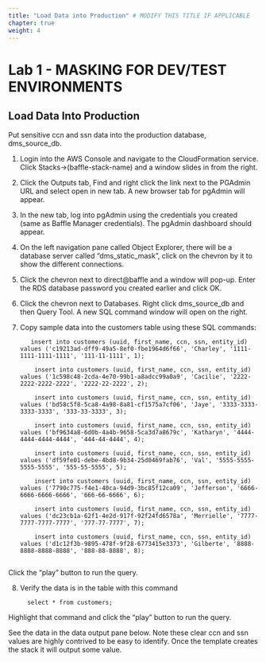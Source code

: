 ```yaml
---
title: "Load Data into Production" # MODIFY THIS TITLE IF APPLICABLE
chapter: true
weight: 4 
---
```


# Lab 1 - MASKING FOR DEV/TEST ENVIRONMENTS

## Load Data Into Production

Put sensitive ccn and ssn data into the production database, dms_source_db.

1.  Login into the AWS Console and navigate to the CloudFormation service. Click Stacks->(baffle-stack-name) and a window slides in from the right.
    
2.  Click the Outputs tab, Find and right click the link next to the PGAdmin URL  and select open in new tab. A new browser tab for pgAdmin will appear.
    
3.  In the new tab, log into pgAdmin using the credentials you created (same as Baffle Manager credentials). The pgAdmin dashboard should appear.
    
4.  On the left navigation pane called Object Explorer, there will be a database server called “dms_static_mask”, click on the chevron by it to show the different connections.
    
5.  Click the chevron next to direct@baffle and a window will pop-up. Enter the RDS database password you created earlier and click OK.
    
6.  Click the chevron next to Databases. Right click dms_source_db and then Query Tool. A new SQL command window will open on the right.
    
7.  Copy sample data into the customers table using these SQL commands:
  
    ```
       insert into customers (uuid, first_name, ccn, ssn, entity_id) values ('c19213ad-dff9-49a5-8ef0-fbe1964d6f66', 'Charley', '1111-1111-1111-1111', '111-11-1111', 1);
        
        insert into customers (uuid, first_name, ccn, ssn, entity_id) values ('1c598c48-2cda-4e70-99b1-a8adcc99a0a9', 'Cacilie', '2222-2222-2222-2222', '2222-22-2222', 2);
        
        insert into customers (uuid, first_name, ccn, ssn, entity_id) values ('bd58c5f8-5ca8-4a98-8a81-cf1575a7cf06', 'Jaye', '3333-3333-3333-3333', '333-33-3333', 3);
        
        insert into customers (uuid, first_name, ccn, ssn, entity_id) values ('bf9634a8-6d0b-4a4b-9658-5ca3d7a8679c', 'Katharyn', '4444-4444-4444-4444', '444-44-4444', 4);
        
        insert into customers (uuid, first_name, ccn, ssn, entity_id) values ('df59fe01-debe-4bd8-9b34-25d0469fab76', 'Val', '5555-5555-5555-5555', '555-55-5555', 5);
        
        insert into customers (uuid, first_name, ccn, ssn, entity_id) values ('7790c775-f4e1-40ca-94d9-3bc85f12ca09', 'Jefferson', '6666-6666-6666-6666', '666-66-6666', 6);
        
        insert into customers (uuid, first_name, ccn, ssn, entity_id) values ('dc23cb1a-62f1-4e2d-917f-92f24fd6578a', 'Merrielle', '7777-7777-7777-7777', '777-77-7777', 7);
        
        insert into customers (uuid, first_name, ccn, ssn, entity_id) values ('d1c12f3b-9895-478f-9f28-6773415e3373', 'Gilberte', '8888-8888-8888-8888', '888-88-8888', 8);
    

Click the “play” button to run the query.

  

8.  Verify the data is in the table with this command
    

          select * from customers;

Highlight that command and click the “play” button to run the query.

  
See the data in the data output pane below. Note these clear ccn and ssn values are highly contrived to be easy to identify.
Once the template creates the stack it will output some value.

